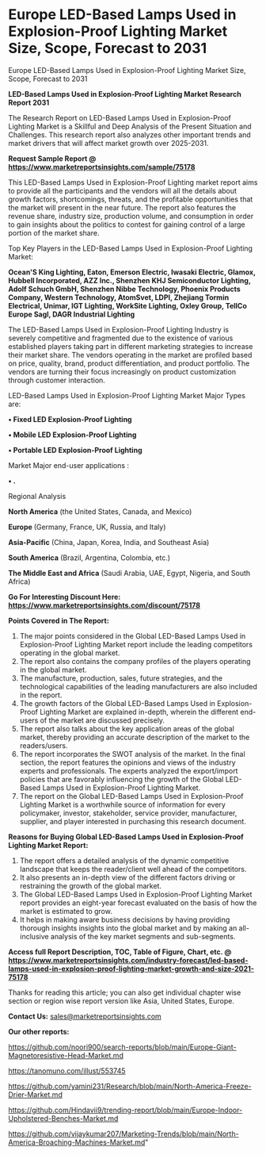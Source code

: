# Europe LED-Based Lamps Used in Explosion-Proof Lighting Market Size, Scope, Forecast to 2031
Europe LED-Based Lamps Used in Explosion-Proof Lighting Market Size, Scope, Forecast to 2031

<strong>LED-Based Lamps Used in Explosion-Proof Lighting Market Research Report 2031</strong>

The Research Report on LED-Based Lamps Used in Explosion-Proof Lighting Market is a Skillful and Deep Analysis of the Present Situation and Challenges. This research report also analyzes other important trends and market drivers that will affect market growth over 2025-2031.

<strong>Request Sample Report @ <a href=https://www.marketreportsinsights.com/sample/75178>https://www.marketreportsinsights.com/sample/75178</a></strong>

This LED-Based Lamps Used in Explosion-Proof Lighting market report aims to provide all the participants and the vendors will all the details about growth factors, shortcomings, threats, and the profitable opportunities that the market will present in the near future. The report also features the revenue share, industry size, production volume, and consumption in order to gain insights about the politics to contest for gaining control of a large portion of the market share.

Top Key Players in the LED-Based Lamps Used in Explosion-Proof Lighting Market:

<strong>Ocean&#39;S King Lighting, Eaton, Emerson Electric, Iwasaki Electric, Glamox, Hubbell Incorporated, AZZ Inc., Shenzhen KHJ Semiconductor Lighting, Adolf Schuch GmbH, Shenzhen Nibbe Technology, Phoenix Products Company, Western Technology, AtomSvet, LDPI, Zhejiang Tormin Electrical, Unimar, IGT Lighting, WorkSite Lighting, Oxley Group, TellCo Europe Sagl, DAGR Industrial Lighting</strong>

The LED-Based Lamps Used in Explosion-Proof Lighting Industry is severely competitive and fragmented due to the existence of various established players taking part in different marketing strategies to increase their market share. The vendors operating in the market are profiled based on price, quality, brand, product differentiation, and product portfolio. The vendors are turning their focus increasingly on product customization through customer interaction.

LED-Based Lamps Used in Explosion-Proof Lighting Market Major Types are:

<strong>• Fixed LED Explosion-Proof Lighting

• Mobile LED Explosion-Proof Lighting

• Portable LED Explosion-Proof Lighting</strong>

Market Major end-user applications :

<strong>• .</strong>

Regional Analysis

</u><strong><b>North America</b></strong> (the United States, Canada, and Mexico)

<strong><b>Europe </b></strong>(Germany, France, UK, Russia, and Italy)

<strong><b>Asia-Pacific</b></strong> (China, Japan, Korea, India, and Southeast Asia)

<strong><b>South America</b></strong> (Brazil, Argentina, Colombia, etc.)

<strong><b>The Middle East and Africa</b></strong> (Saudi Arabia, UAE, Egypt, Nigeria, and South Africa)

<strong>Go For Interesting Discount Here: <a href=https://www.marketreportsinsights.com/discount/75178>https://www.marketreportsinsights.com/discount/75178</a></strong>

<strong>Points Covered in The Report:</strong>
<ol>
  <li>The major points considered in the Global LED-Based Lamps Used in Explosion-Proof Lighting Market report include the leading competitors operating in the global market.</li>
  <li>The report also contains the company profiles of the players operating in the global market.</li>
  <li>The manufacture, production, sales, future strategies, and the technological capabilities of the leading manufacturers are also included in the report.</li>
  <li>The growth factors of the Global LED-Based Lamps Used in Explosion-Proof Lighting Market are explained in-depth, wherein the different end-users of the market are discussed precisely.</li>
  <li>The report also talks about the key application areas of the global market, thereby providing an accurate description of the market to the readers/users.</li>
  <li>The report incorporates the SWOT analysis of the market. In the final section, the report features the opinions and views of the industry experts and professionals. The experts analyzed the export/import policies that are favorably influencing the growth of the Global LED-Based Lamps Used in Explosion-Proof Lighting Market.</li>
  <li>The report on the Global LED-Based Lamps Used in Explosion-Proof Lighting Market is a worthwhile source of information for every policymaker, investor, stakeholder, service provider, manufacturer, supplier, and player interested in purchasing this research document.</li>
</ol>
<strong>Reasons for Buying Global LED-Based Lamps Used in Explosion-Proof Lighting Market Report:</strong>

<ol>
  <li>The report offers a detailed analysis of the dynamic competitive landscape that keeps the reader/client well ahead of the competitors.</li>
  <li>It also presents an in-depth view of the different factors driving or restraining the growth of the global market.</li>
  <li>The Global LED-Based Lamps Used in Explosion-Proof Lighting Market report provides an eight-year forecast evaluated on the basis of how the market is estimated to grow.</li>
  <li>It helps in making aware business decisions by having providing thorough insights insights into the global market and by making an all-inclusive analysis of the key market segments and sub-segments.</li>
</ol>
<strong>Access full Report Description, TOC, Table of Figure, Chart, etc. @ <a href=https://www.marketreportsinsights.com/industry-forecast/led-based-lamps-used-in-explosion-proof-lighting-market-growth-and-size-2021-75178>https://www.marketreportsinsights.com/industry-forecast/led-based-lamps-used-in-explosion-proof-lighting-market-growth-and-size-2021-75178</a></strong>


Thanks for reading this article; you can also get individual chapter wise section or region wise report version like Asia, United States, Europe.

<strong>Contact Us:</strong>
sales@marketreportsinsights.com

<strong>Our other reports:</strong>

<a href=https://github.com/noori900/search-reports/blob/main/Europe-Giant-Magnetoresistive-Head-Market.md>https://github.com/noori900/search-reports/blob/main/Europe-Giant-Magnetoresistive-Head-Market.md</a>

<a href=https://tanomuno.com/illust/553745>https://tanomuno.com/illust/553745</a>

<a href=https://github.com/yamini231/Research/blob/main/North-America-Freeze-Drier-Market.md>https://github.com/yamini231/Research/blob/main/North-America-Freeze-Drier-Market.md</a>

<a href=https://github.com/Hindavii9/trending-report/blob/main/Europe-Indoor-Upholstered-Benches-Market.md>https://github.com/Hindavii9/trending-report/blob/main/Europe-Indoor-Upholstered-Benches-Market.md</a>

<a href=https://github.com/vijaykumar207/Marketing-Trends/blob/main/North-America-Broaching-Machines-Market.md>https://github.com/vijaykumar207/Marketing-Trends/blob/main/North-America-Broaching-Machines-Market.md</a>"
